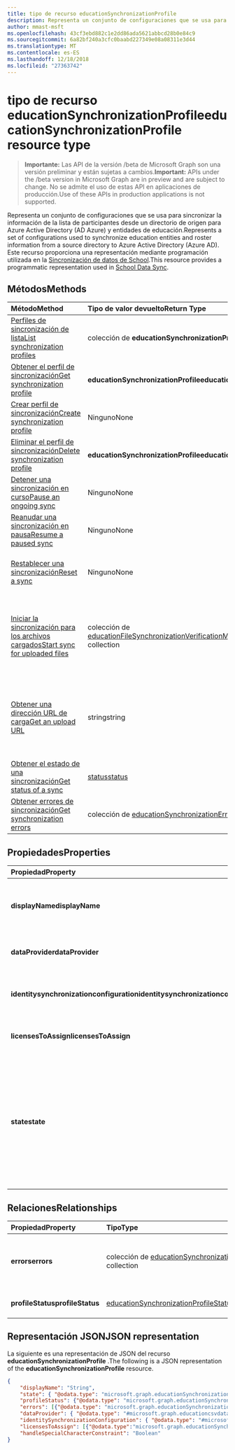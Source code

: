 ```yaml
---
title: tipo de recurso educationSynchronizationProfile
description: Representa un conjunto de configuraciones que se usa para sincronizar la información de la lista de participantes desde un directorio de origen para Azure Active Directory (AD Azure) y entidades de educación. Este recurso proporciona una representación mediante programación utilizada en la sincronización de datos de School.
author: mmast-msft
ms.openlocfilehash: 43cf3ebd882c1e2dd86ada5621abbcd28b0e84c9
ms.sourcegitcommit: 6a82bf240a3cfc0baabd227349e08a08311e3d44
ms.translationtype: MT
ms.contentlocale: es-ES
ms.lasthandoff: 12/18/2018
ms.locfileid: "27363742"
---
```

# <a name="educationsynchronizationprofile-resource-type"></a><span data-ttu-id="52987-104">tipo de recurso educationSynchronizationProfile</span><span class="sxs-lookup"><span data-stu-id="52987-104">educationSynchronizationProfile resource type</span></span>

> <span data-ttu-id="52987-105">**Importante:** Las API de la versión /beta de Microsoft Graph son una versión preliminar y están sujetas a cambios.</span><span class="sxs-lookup"><span data-stu-id="52987-105">**Important:** APIs under the /beta version in Microsoft Graph are in preview and are subject to change.</span></span> <span data-ttu-id="52987-106">No se admite el uso de estas API en aplicaciones de producción.</span><span class="sxs-lookup"><span data-stu-id="52987-106">Use of these APIs in production applications is not supported.</span></span>

<span data-ttu-id="52987-107">Representa un conjunto de configuraciones que se usa para sincronizar la información de la lista de participantes desde un directorio de origen para Azure Active Directory (AD Azure) y entidades de educación.</span><span class="sxs-lookup"><span data-stu-id="52987-107">Represents a set of configurations used to synchronize education entities and roster information from a source directory to Azure Active Directory (Azure AD).</span></span> <span data-ttu-id="52987-108">Este recurso proporciona una representación mediante programación utilizada en la [Sincronización de datos de School](https://sds.microsoft.com).</span><span class="sxs-lookup"><span data-stu-id="52987-108">This resource provides a programmatic representation used in [School Data Sync](https://sds.microsoft.com).</span></span>

## <a name="methods"></a><span data-ttu-id="52987-109">Métodos</span><span class="sxs-lookup"><span data-stu-id="52987-109">Methods</span></span>

| <span data-ttu-id="52987-110">Método</span><span class="sxs-lookup"><span data-stu-id="52987-110">Method</span></span> | <span data-ttu-id="52987-111">Tipo de valor devuelto</span><span class="sxs-lookup"><span data-stu-id="52987-111">Return Type</span></span> | <span data-ttu-id="52987-112">Descripción</span><span class="sxs-lookup"><span data-stu-id="52987-112">Description</span></span> |
|:-|:-|:-|
| [<span data-ttu-id="52987-113">Perfiles de sincronización de lista</span><span class="sxs-lookup"><span data-stu-id="52987-113">List synchronization profiles</span></span>](../api/educationsynchronizationprofile-list.md) | <span data-ttu-id="52987-114">colección de **educationSynchronizationProfile**</span><span class="sxs-lookup"><span data-stu-id="52987-114">**educationSynchronizationProfile** collection</span></span> | <span data-ttu-id="52987-115">Obtener una lista de todos los perfiles de sincronización en el inquilino.</span><span class="sxs-lookup"><span data-stu-id="52987-115">Get a list of all the synchronization profiles in the tenant.</span></span> |
| [<span data-ttu-id="52987-116">Obtener el perfil de sincronización</span><span class="sxs-lookup"><span data-stu-id="52987-116">Get synchronization profile</span></span>](../api/educationsynchronizationprofile-get.md) | <span data-ttu-id="52987-117">**educationSynchronizationProfile**</span><span class="sxs-lookup"><span data-stu-id="52987-117">**educationSynchronizationProfile**</span></span> | <span data-ttu-id="52987-118">Recuperar un perfil específico especifica el identificador de perfil.</span><span class="sxs-lookup"><span data-stu-id="52987-118">Retrieve a specific profile given the profile identifier.</span></span> |
| [<span data-ttu-id="52987-119">Crear perfil de sincronización</span><span class="sxs-lookup"><span data-stu-id="52987-119">Create synchronization profile</span></span>](../api/educationsynchronizationprofile-post.md) | <span data-ttu-id="52987-120">Ninguno</span><span class="sxs-lookup"><span data-stu-id="52987-120">None</span></span> | <span data-ttu-id="52987-121">Crear un nuevo perfil de sincronización.</span><span class="sxs-lookup"><span data-stu-id="52987-121">Create a new synchronization profile.</span></span> |
| [<span data-ttu-id="52987-122">Eliminar el perfil de sincronización</span><span class="sxs-lookup"><span data-stu-id="52987-122">Delete synchronization profile</span></span>](../api/educationsynchronizationprofile-delete.md) | <span data-ttu-id="52987-123">**educationSynchronizationProfile**</span><span class="sxs-lookup"><span data-stu-id="52987-123">**educationSynchronizationProfile**</span></span> | <span data-ttu-id="52987-124">Eliminar un perfil específico especifica el identificador de perfil.</span><span class="sxs-lookup"><span data-stu-id="52987-124">Delete a specific profile given the profile identifier.</span></span> |
| [<span data-ttu-id="52987-125">Detener una sincronización en curso</span><span class="sxs-lookup"><span data-stu-id="52987-125">Pause an ongoing sync</span></span>](../api/educationsynchronizationprofile-pause.md) | <span data-ttu-id="52987-126">Ninguno</span><span class="sxs-lookup"><span data-stu-id="52987-126">None</span></span> | <span data-ttu-id="52987-127">Detener una sincronización en curso.</span><span class="sxs-lookup"><span data-stu-id="52987-127">Pause an ongoing synchronization.</span></span> |
| [<span data-ttu-id="52987-128">Reanudar una sincronización en pausa</span><span class="sxs-lookup"><span data-stu-id="52987-128">Resume a paused sync</span></span>](../api/educationsynchronizationprofile-resume.md) | <span data-ttu-id="52987-129">Ninguno</span><span class="sxs-lookup"><span data-stu-id="52987-129">None</span></span> | <span data-ttu-id="52987-130">Reanudar una sincronización en pausa.</span><span class="sxs-lookup"><span data-stu-id="52987-130">Resume a paused synchronization.</span></span> |
| [<span data-ttu-id="52987-131">Restablecer una sincronización</span><span class="sxs-lookup"><span data-stu-id="52987-131">Reset a sync</span></span>](../api/educationsynchronizationprofile-reset.md) | <span data-ttu-id="52987-132">Ninguno</span><span class="sxs-lookup"><span data-stu-id="52987-132">None</span></span> | <span data-ttu-id="52987-133">Restablecer el estado de los perfiles y reinicie la sincronización.</span><span class="sxs-lookup"><span data-stu-id="52987-133">Reset the state of the profile and restart synchronization.</span></span> |
| [<span data-ttu-id="52987-134">Iniciar la sincronización para los archivos cargados</span><span class="sxs-lookup"><span data-stu-id="52987-134">Start sync for uploaded files</span></span>](../api/educationsynchronizationprofile-start.md) | <span data-ttu-id="52987-135">colección de [educationFileSynchronizationVerificationMessage](educationfilesynchronizationverificationmessage.md)</span><span class="sxs-lookup"><span data-stu-id="52987-135">[educationFileSynchronizationVerificationMessage](educationfilesynchronizationverificationmessage.md) collection</span></span>| <span data-ttu-id="52987-136">Compruebe los archivos de origen que se cargan e iniciar la sincronización.</span><span class="sxs-lookup"><span data-stu-id="52987-136">Verify the uploaded source files and start synchronization.</span></span> <span data-ttu-id="52987-137">Sólo se aplica cuando el proveedor de datos es [educationCsvDataProvider](educationcsvdataprovider.md).</span><span class="sxs-lookup"><span data-stu-id="52987-137">Applies only when the data provider is [educationCsvDataProvider](educationcsvdataprovider.md).</span></span> |
| [<span data-ttu-id="52987-138">Obtener una dirección URL de carga</span><span class="sxs-lookup"><span data-stu-id="52987-138">Get an upload URL</span></span>](../api/educationsynchronizationprofile-uploadurl.md) | <span data-ttu-id="52987-139">string</span><span class="sxs-lookup"><span data-stu-id="52987-139">string</span></span> | <span data-ttu-id="52987-140">Devolver la dirección URL de corta duración para cargar los archivos de datos CSV.</span><span class="sxs-lookup"><span data-stu-id="52987-140">Return the short-lived URL to upload CSV data files.</span></span> <span data-ttu-id="52987-141">Sólo se aplica cuando el proveedor de datos es [educationCsvDataProvider](educationcsvdataprovider.md).</span><span class="sxs-lookup"><span data-stu-id="52987-141">Applies only when the data provider is [educationCsvDataProvider](educationcsvdataprovider.md).</span></span> |
| [<span data-ttu-id="52987-142">Obtener el estado de una sincronización</span><span class="sxs-lookup"><span data-stu-id="52987-142">Get status of a sync</span></span>](../api/educationsynchronizationprofilestatus-get.md) | [<span data-ttu-id="52987-143">status</span><span class="sxs-lookup"><span data-stu-id="52987-143">status</span></span>](educationsynchronizationprofilestatus.md) | <span data-ttu-id="52987-144">Devolver el estado de un perfil de sincronización específica.</span><span class="sxs-lookup"><span data-stu-id="52987-144">Return the status of a specific synchronization profile.</span></span> |
| [<span data-ttu-id="52987-145">Obtener errores de sincronización</span><span class="sxs-lookup"><span data-stu-id="52987-145">Get synchronization errors</span></span>](../api/educationsynchronizationerrors-get.md) | <span data-ttu-id="52987-146">colección de [educationSynchronizationError](educationsynchronizationerror.md)</span><span class="sxs-lookup"><span data-stu-id="52987-146">[educationSynchronizationError](educationsynchronizationerror.md) collection</span></span>| <span data-ttu-id="52987-147">Obtener todos los errores generados durante la sincronización.</span><span class="sxs-lookup"><span data-stu-id="52987-147">Get all the errors generated during synchronization.</span></span> |

## <a name="properties"></a><span data-ttu-id="52987-148">Propiedades</span><span class="sxs-lookup"><span data-stu-id="52987-148">Properties</span></span>

| <span data-ttu-id="52987-149">Propiedad</span><span class="sxs-lookup"><span data-stu-id="52987-149">Property</span></span> | <span data-ttu-id="52987-150">Tipo</span><span class="sxs-lookup"><span data-stu-id="52987-150">Type</span></span> | <span data-ttu-id="52987-151">Descripción</span><span class="sxs-lookup"><span data-stu-id="52987-151">Description</span></span> |
|:-|:-|:-|
| <span data-ttu-id="52987-152">**displayName**</span><span class="sxs-lookup"><span data-stu-id="52987-152">**displayName**</span></span> | <span data-ttu-id="52987-153">string</span><span class="sxs-lookup"><span data-stu-id="52987-153">string</span></span> |  <span data-ttu-id="52987-154">Nombre del perfil de configuración para la sincronización de identidades.</span><span class="sxs-lookup"><span data-stu-id="52987-154">Name of the configuration profile for syncing identities.</span></span>         |
| <span data-ttu-id="52987-155">**dataProvider**</span><span class="sxs-lookup"><span data-stu-id="52987-155">**dataProvider**</span></span> | [<span data-ttu-id="52987-156">educationSynchronizationDataProvider</span><span class="sxs-lookup"><span data-stu-id="52987-156">educationSynchronizationDataProvider</span></span>](educationsynchronizationdataprovider.md) |  <span data-ttu-id="52987-157">El proveedor de datos utilizado para el perfil.</span><span class="sxs-lookup"><span data-stu-id="52987-157">The data provider used for the profile.</span></span>         |
| <span data-ttu-id="52987-158">**identitysynchronizationconfiguration**</span><span class="sxs-lookup"><span data-stu-id="52987-158">**identitysynchronizationconfiguration**</span></span> | [<span data-ttu-id="52987-159">educationIdentitySynchronizationConfiguration</span><span class="sxs-lookup"><span data-stu-id="52987-159">educationIdentitySynchronizationConfiguration</span></span>](educationidentitysynchronizationconfiguration.md) | <span data-ttu-id="52987-160">Configuración de [creación](educationidentitycreationconfiguration.md) o [coincidentes](educationidentitymatchingconfiguration.md) de identidad.</span><span class="sxs-lookup"><span data-stu-id="52987-160">Identity [creation](educationidentitycreationconfiguration.md) or [matching](educationidentitymatchingconfiguration.md) configuration .</span></span>        |
| <span data-ttu-id="52987-161">**licensesToAssign**</span><span class="sxs-lookup"><span data-stu-id="52987-161">**licensesToAssign**</span></span> | <span data-ttu-id="52987-162">colección de [educationSynchronizationLicenseAssignment](educationsynchronizationlicenseassignment.md)</span><span class="sxs-lookup"><span data-stu-id="52987-162">[educationSynchronizationLicenseAssignment](educationsynchronizationlicenseassignment.md) collection</span></span>|  <span data-ttu-id="52987-163">Configuración de licencia del programa de instalación.</span><span class="sxs-lookup"><span data-stu-id="52987-163">License setup configuration.</span></span>        |
| <span data-ttu-id="52987-164">**state**</span><span class="sxs-lookup"><span data-stu-id="52987-164">**state**</span></span> | <span data-ttu-id="52987-165">string</span><span class="sxs-lookup"><span data-stu-id="52987-165">string</span></span> |  <span data-ttu-id="52987-166">El estado de los perfiles.</span><span class="sxs-lookup"><span data-stu-id="52987-166">The state of the profile.</span></span> <span data-ttu-id="52987-167">Los valores posibles son: `provisioning`, `provisioned`, `provisioningFailed`, `deleting` y `deletionFailed`.</span><span class="sxs-lookup"><span data-stu-id="52987-167">Possible values are: `provisioning`, `provisioned`, `provisioningFailed`, `deleting`, `deletionFailed`.</span></span>          |

## <a name="relationships"></a><span data-ttu-id="52987-168">Relaciones</span><span class="sxs-lookup"><span data-stu-id="52987-168">Relationships</span></span>

| <span data-ttu-id="52987-169">Propiedad</span><span class="sxs-lookup"><span data-stu-id="52987-169">Property</span></span> | <span data-ttu-id="52987-170">Tipo</span><span class="sxs-lookup"><span data-stu-id="52987-170">Type</span></span> | <span data-ttu-id="52987-171">Descripción</span><span class="sxs-lookup"><span data-stu-id="52987-171">Description</span></span> |
|:-|:-|:-|
| <span data-ttu-id="52987-172">**errors**</span><span class="sxs-lookup"><span data-stu-id="52987-172">**errors**</span></span> | <span data-ttu-id="52987-173">colección de [educationSynchronizationError](educationsynchronizationerror.md)</span><span class="sxs-lookup"><span data-stu-id="52987-173">[educationSynchronizationError](educationsynchronizationerror.md) collection</span></span>| <span data-ttu-id="52987-174">Todos los errores asociados a este perfil de sincronización.</span><span class="sxs-lookup"><span data-stu-id="52987-174">All errors associated with this synchronization profile.</span></span> |
| <span data-ttu-id="52987-175">**profileStatus**</span><span class="sxs-lookup"><span data-stu-id="52987-175">**profileStatus**</span></span> | [<span data-ttu-id="52987-176">educationSynchronizationProfileStatus</span><span class="sxs-lookup"><span data-stu-id="52987-176">educationSynchronizationProfileStatus</span></span>](educationsynchronizationprofilestatus.md) | <span data-ttu-id="52987-177">El estado de sincronización.</span><span class="sxs-lookup"><span data-stu-id="52987-177">The synchronization status.</span></span> |

## <a name="json-representation"></a><span data-ttu-id="52987-178">Representación JSON</span><span class="sxs-lookup"><span data-stu-id="52987-178">JSON representation</span></span>
<span data-ttu-id="52987-179">La siguiente es una representación de JSON del recurso **educationSynchronizationProfile** .</span><span class="sxs-lookup"><span data-stu-id="52987-179">The following is a JSON representation of the **educationSynchronizationProfile** resource.</span></span>

<!-- {
  "blockType": "resource",
  "optionalProperties": [

  ],
  "@odata.type": "#microsoft.graph.educationSynchronizationProfile"
}-->

```json
{
    "displayName": "String",
    "state": { "@odata.type": "microsoft.graph.educationSynchronizationProfileState" },
    "profileStatus": {"@odata.type": "microsoft.graph.educationSynchronizationProfileStatus"},
    "errors": [{"@odata.type": "microsoft.graph.educationSynchronizationProfileStatus" }],
    "dataProvider": { "@odata.type": "#microsoft.graph.educationcsvdataprovider" },
    "identitySynchronizationConfiguration": { "@odata.type": "#microsoft.graph.educationIdentitySynchronizationConfiguration" },
    "licensesToAssign": [{"@odata.type":"microsoft.graph.educationSynchronizationLicenseAssignment"}],
    "handleSpecialCharacterConstraint": "Boolean"
}
```
